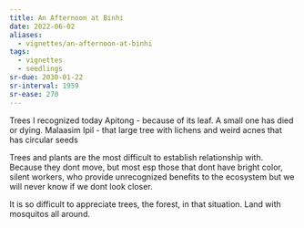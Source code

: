```yaml
---
title: An Afternoon at Binhi
date: 2022-06-02
aliases:
  - vignettes/an-afternoon-at-binhi
tags:
  - vignettes
  - seedlings
sr-due: 2030-01-22
sr-interval: 1959
sr-ease: 270
---
```

Trees I recognized today
Apitong - because of its leaf. A small one has died or dying.
Malaasim
Ipil - that large tree with lichens and weird acnes that has circular seeds

Trees and plants are the most difficult to establish relationship with. Because they dont move, but most esp those that dont have bright color, silent workers, who provide unrecognized benefits to the ecosystem but we will never know if we dont look closer.

It is so difficult to appreciate trees, the forest, in that situation.  Land with mosquitos all around.